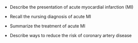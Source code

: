 - Describe the presentation of acute myocardial infarction (MI)

- Recall the nursing diagnosis of acute MI

- Summarize the treatment of acute MI

- Describe ways to reduce the risk of coronary artery disease